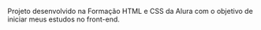 Projeto desenvolvido na Formação HTML e CSS da Alura com o objetivo de iniciar meus estudos no front-end.
